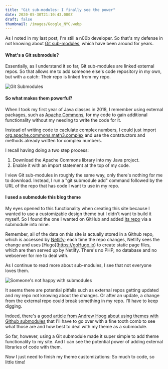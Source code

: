 ```yaml
---
title: "Git sub-modules: I finally see the power"
date: 2020-05-30T21:10:43.000Z
draft: false
thumbnail: /images/Google_NYC.webp
---
```

As I noted in my last post, I'm still a n00b developer. So that's my defense in not knowing about [Git sub-modules](https://git-scm.com/book/en/v2/Git-Tools-Submodules), which have been around for years. 

#### What's a Git submodule?

Essentially, as I understand it so far, Git sub-modules are linked external repos. So that allows me to add someone else's code repository in my own, but with a catch: Their repo is linked from my repo.

![Git Submodules](/images/git-submodules.png)

#### So what makes them powerful?

When I took my first year of Java classes in 2018, I remember using external packages, such as [Apache Commons](https://commons.apache.org/), for my code to gain additional functionality without my needing to write the code for it. 

Instead of writing code to caclulate complex numbers, I could just import [org.apache.commons.math3.complex](http://commons.apache.org/proper/commons-math/javadocs/api-3.6.1/index.html) and use the contstuctors and methods already written for complex numbers. 

I recall having doing a two step process:

1. Download the Apache Commons library into my Java project.
2. Enable it with an import statement at the top of my code.

I view Git sub-modules in roughly the same way, only there's nothing for me to download. Instead, I run a "git submodule add" command followed by the URL of the repo that has code I want to use in my repo.

#### I used a submodule this blog theme

My eyes opened to this functionality when creating this site because I wanted to use a customizable design theme but I didn't want to build it myself. So I found the one I wanted on GitHub and added [its repo](https://github.com/MunifTanjim/minimo/tree/5ba20e1c26abb3c199ce72e7b3224f48775945ad) via a submodule into mine. 

Remember, all of the data on this site is actually stored in a Github repo, which is accessed by [Netlify](https;//www.Netlify.com); each time the repo changes, Netlify sees the change and uses \[Hugo](https://goHugo.io) to create static page files, which are then served up by Netlify. There's no PHP, no database and no webserver for me to deal with.

As I continue to read more about sub-modules, I see that not everyone loves them. 

![Someone's not happy with submodules](/images/dont-use-submodules.jpeg)

It seems there are potential pitfalls such as external repos getting updated and my repo not knowing about the changes. Or after an update, a change from the external repo could break something in my repo. I'll have to keep digging. 

Indeed, there's a [good article from Andrew Hoog about using themes with Github submodules](https://www.andrewhoog.com/post/git-submodule-for-hugo-themes/) that I'll have to go over with a fine tooth comb to see what those are and how best to deal with my theme as a submodule.

So far, however, using a Git submodule made it super simple to add theme functionality to my site. And I can see the potential power of adding external libraries of code with them. 

Now I just need to finish my theme customizations: So much to code, so little time!